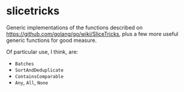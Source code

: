 # slicetricks

Generic implementations of the functions described on
https://github.com/golang/go/wiki/SliceTricks, plus a few more useful generic
functions for good measure.

Of particular use, I think, are:

* `Batches`
* `SortAndDeduplicate`
* `ContainsComparable`
* `Any`, `All`, `None`
